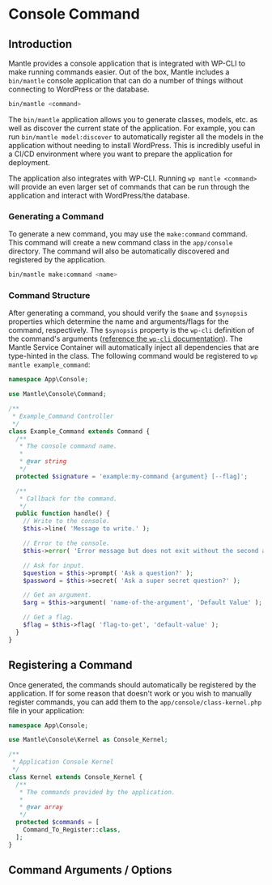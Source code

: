 # Console Command

## Introduction

Mantle provides a console application that is integrated with WP-CLI to make
running commands easier. Out of the box, Mantle includes a `bin/mantle` console
application that can do a number of things without connecting to WordPress or
the database.

```bash
bin/mantle <command>
```

The `bin/mantle` application allows you to generate classes, models, etc. as
well as discover the current state of the application. For example, you can run
`bin/mantle model:discover` to automatically register all the models in the
application without needing to install WordPress. This is incredibly useful in a
CI/CD environment where you want to prepare the application for deployment.

The application also integrates with WP-CLI. Running `wp mantle <command>` will
provide an even larger set of commands that can be run through the application
and interact with WordPress/the database.

### Generating a Command

To generate a new command, you may use the `make:command` command. This command
will create a new command class in the `app/console` directory. The command will
also be automatically discovered and registered by the application.

```bash
bin/mantle make:command <name>
```

### Command Structure

After generating a command, you should verify the `$name` and `$synopsis`
properties which determine the name and arguments/flags for the command,
respectively. The `$synopsis` property is the `wp-cli` definition of the
command's arguments ([reference the `wp-cli`
documentation](https://make.wordpress.org/cli/handbook/guides/commands-cookbook/)).
The Mantle Service Container will automatically inject all dependencies that are
type-hinted in the class. The following command would be registered to `wp
mantle example_command`:

```php
namespace App\Console;

use Mantle\Console\Command;

/**
 * Example_Command Controller
 */
class Example_Command extends Command {
  /**
   * The console command name.
   *
   * @var string
   */
  protected $signature = 'example:my-command {argument} [--flag]';

  /**
   * Callback for the command.
   */
  public function handle() {
    // Write to the console.
    $this->line( 'Message to write.' );

    // Error to the console.
    $this->error( 'Error message but does not exit without the second argument being true' );

    // Ask for input.
    $question = $this->prompt( 'Ask a question?' );
    $password = $this->secret( 'Ask a super secret question?' );

    // Get an argument.
    $arg = $this->argument( 'name-of-the-argument', 'Default Value' );

    // Get a flag.
    $flag = $this->flag( 'flag-to-get', 'default-value' );
  }
}
```

## Registering a Command

Once generated, the commands should automatically be registered by the
application. If for some reason that doesn't work or you wish to manually
register commands, you can add them to the `app/console/class-kernel.php` file
in your application:

```php
namespace App\Console;

use Mantle\Console\Kernel as Console_Kernel;

/**
 * Application Console Kernel
 */
class Kernel extends Console_Kernel {
  /**
   * The commands provided by the application.
   *
   * @var array
   */
  protected $commands = [
    Command_To_Register::class,
  ];
}
```

## Command Arguments / Options